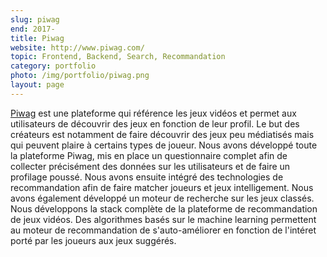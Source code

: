 ```yaml
---
slug: piwag
end: 2017-
title: Piwag
website: http://www.piwag.com/
topic: Frontend, Backend, Search, Recommandation 
category: portfolio
photo: /img/portfolio/piwag.png
layout: page
---
```

[Piwag]({{page.website}}) est une plateforme qui référence les jeux vidéos et permet aux utilisateurs de découvrir des jeux en fonction de leur profil.
Le but des créateurs est notamment de faire découvrir des jeux peu médiatisés mais qui peuvent plaire à certains types de joueur.
Nous avons développé toute la plateforme Piwag, mis en place un questionnaire complet afin de collecter précisément des données sur les utilisateurs et de faire un profilage poussé. Nous avons ensuite intégré des technologies de recommandation
afin de faire matcher joueurs et jeux intelligement. Nous avons également développé un moteur de recherche sur les jeux classés.
Nous développons la stack complète de la plateforme  de recommandation de jeux vidéos.
Des algorithmes basés sur le machine learning permettent au moteur de recommandation de s'auto-améliorer en fonction de l'intéret porté par les joueurs aux jeux suggérés.